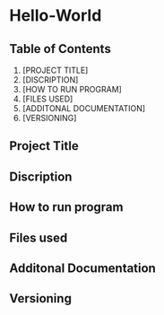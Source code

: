 # Hello-World
## **Table of Contents**
1. [PROJECT TITLE]
2. [DISCRIPTION]
3. [HOW TO RUN PROGRAM]
4. [FILES USED]
5. [ADDITONAL DOCUMENTATION]
6. [VERSIONING]
## Project Title
## Discription
## How to run program
## Files used
## Additonal Documentation
## Versioning
